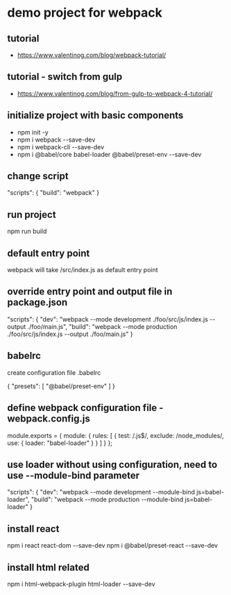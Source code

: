 # demo project for webpack

## tutorial
- https://www.valentinog.com/blog/webpack-tutorial/

## tutorial - switch from gulp
- https://www.valentinog.com/blog/from-gulp-to-webpack-4-tutorial/


## initialize project with basic components
- npm init -y
- npm i webpack --save-dev
- npm i webpack-cli --save-dev
- npm i @babel/core babel-loader @babel/preset-env --save-dev

## change script

"scripts": {
  "build": "webpack"
}

## run project
npm run build

## default entry point
webpack will take /src/index.js as default entry point

## override entry point and output file in package.json
"scripts": {
  "dev": "webpack --mode development ./foo/src/js/index.js --output ./foo/main.js",
  "build": "webpack --mode production ./foo/src/js/index.js --output ./foo/main.js"
}

## babelrc
create configuration file .babelrc

{
    "presets": [
        "@babel/preset-env"
    ]
}

## define webpack configuration file - webpack.config.js

module.exports = {
  module: {
    rules: [
      {
        test: /\.js$/,
        exclude: /node_modules/,
        use: {
          loader: "babel-loader"
        }
      }
    ]
  }
};

## use loader without using configuration, need to use --module-bind parameter

"scripts": {
    "dev": "webpack --mode development --module-bind js=babel-loader",
    "build": "webpack --mode production --module-bind js=babel-loader"
  }


## install react

npm i react react-dom --save-dev
npm i @babel/preset-react --save-dev

## install html related

npm i html-webpack-plugin html-loader --save-dev

